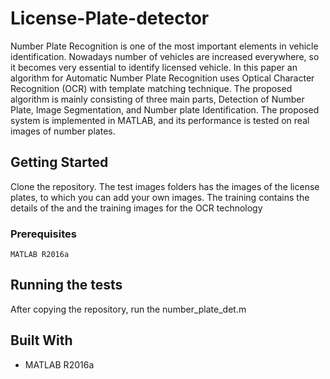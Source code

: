 # License-Plate-detector
Number Plate Recognition is one of the most important elements in vehicle identification. Nowadays number of vehicles are increased everywhere, so it becomes very essential to identify licensed vehicle. In this paper an algorithm for Automatic Number Plate Recognition uses Optical Character Recognition (OCR) with template matching technique. The proposed algorithm is mainly consisting of three main parts, Detection of Number Plate, Image Segmentation, and Number plate Identification. The proposed system is implemented in MATLAB, and its performance is tested on real images of number plates.

## Getting Started
Clone the repository.
The test images folders has the images of the license plates, to which you can add your own images.
The training contains the details of the and the training images for the OCR technology

### Prerequisites

```
MATLAB R2016a
```

## Running the tests

After copying the repository, run the number_plate_det.m 


## Built With

* MATLAB R2016a
